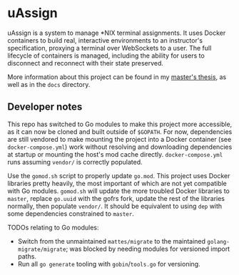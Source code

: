 # uAssign

uAssign is a system to manage *NIX terminal assignments. It uses Docker
containers to build real, interactive environments to an instructor's
specification, proxying a terminal over WebSockets to a user. The full
lifecycle of containers is managed, including the ability for users to
disconnect and reconnect with their state preserved.

More information about this project can be found in my
[master's thesis](https://www.ideals.illinois.edu/handle/2142/101068),
as well as in the `docs` directory.


## Developer notes

This repo has switched to Go modules to make this project more accessible,
as it can now be cloned and built outside of `$GOPATH`. For now, dependencies
are still vendored to make mounting the project into a Docker container
(see `docker-compose.yml`) work without resolving and downloading dependencies
at startup or mounting the host's mod cache directly. `docker-compose.yml`
runs assuming `vendor/` is correctly populated.

Use the `gomod.sh` script to properly update `go.mod`. This project uses
Docker libraries pretty heavily, the most important of which are not yet
compatible with Go modules. `gomod.sh` will update the more troubled
Docker libraries to `master`, replace `go.uuid` with the gofrs fork,
update the rest of the libraries normally, then populate `vendor/`. It
should be equivalent to using `dep` with some dependencies constrained
to `master`.

TODOs relating to Go modules:

- Switch from the unmaintained `mattes/migrate` to the maintained
    `golang-migrate/migrate`; was blocked by needing modules for versioned
    import paths.
- Run all `go generate` tooling with `gobin`/`tools.go` for versioning.
